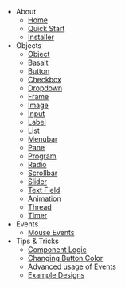 - About
    - [Home](Home.md)
    - [Quick Start](home/Quick-Start.md)
    - [Installer](home/installer)
- Objects
    - [Object](objects/Object)
    - [Basalt](objects/Basalt)
    - [Button](objects/Button)
    - [Checkbox](objects/Checkbox)
    - [Dropdown](objects/Dropdown)
    - [Frame](objects/Frame)
    - [Image](objects/Image)
    - [Input](objects/Input)
    - [Label](objects/Label)
    - [List](objects/List)
    - [Menubar](objects/Menubar)
    - [Pane](objects/Pane)
    - [Program](objects/Program)
    - [Radio](objects/Radio)
    - [Scrollbar](objects/Scrollbar)
    - [Slider](objects/Slider)
    - [Text Field](objects/Textfield)
    - [Animation](objects/Animation.md)
    - [Thread](objects/Thread)
    - [Timer](objects/Timer)
- Events
    - [Mouse Events](events/mouseEvents.md)
- Tips & Tricks
    - [Component Logic](tips/logic)
    - [Changing Button Color](tips/buttons)
    - [Advanced usage of Events](tips/events.md)
    - [Example Designs](tips/design.md)
